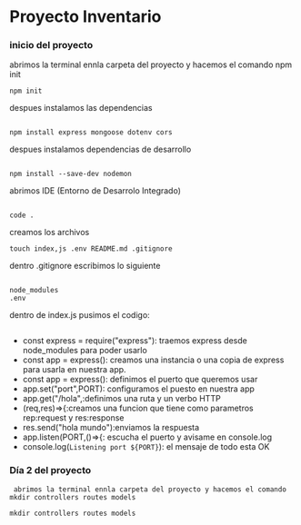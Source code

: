 # Proyecto Inventario
### inicio del proyecto
abrimos la terminal ennla carpeta del proyecto y hacemos el comando npm init
```
npm init
```

despues instalamos las dependencias
```

npm install express mongoose dotenv cors
```

despues instalamos dependencias de desarrollo
```

npm install --save-dev nodemon
```

abrimos IDE (Entorno de Desarrolo Integrado)
```

code .
```


creamos los archivos

```
touch index,js .env README.md .gitignore
```

dentro .gitignore escribimos lo siguiente
```

node_modules
.env
```
dentro de index.js pusimos el codigo:
```

```
- const express = require("express"): traemos express 
desde node_modules para poder usarlo
- const app = express(): creamos una instancia o una copia
de express para usarla en nuestra app.
- const app = express(): definimos el puerto que queremos usar
- app.set("port",PORT): configuramos el puesto en nuestra app
- app.get("/hola",:definimos una ruta y un verbo HTTP
- (req,res)=>{:creamos una funcion que tiene como parametros rep:request y res:response
- res.send("hola mundo"):enviamos la respuesta
- app.listen(PORT,()=>{: escucha el puerto y avisame en console.log
- console.log(`Listening port ${PORT}`): el mensaje de todo esta OK

### Día 2 del proyecto

```
 abrimos la terminal ennla carpeta del proyecto y hacemos el comando mkdir controllers routes models
 ```

 ```
 mkdir controllers routes models
 ```